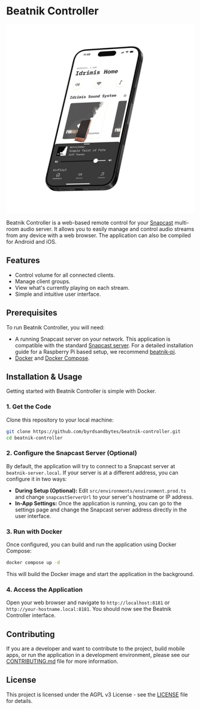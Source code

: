 # Beatnik Controller

![Beatnik Dashboard Screen](docs/images/iphone15_screen.webp)

Beatnik Controller is a web-based remote control for your [Snapcast](https://github.com/badaix/snapcast) multi-room audio server. It allows you to easily manage and control audio streams from any device with a web browser. The application can also be compiled for Android and iOS.

## Features

-   Control volume for all connected clients.
-   Manage client groups.
-   View what's currently playing on each stream.
-   Simple and intuitive user interface.

## Prerequisites

To run Beatnik Controller, you will need:

-   A running Snapcast server on your network. This application is compatible with the standard [Snapcast server](https://github.com/badaix/snapcast). For a detailed installation guide for a Raspberry Pi based setup, we recommend [beatnik-pi](https://github.com/byrdsandbytes/beatnik-pi).
-   [Docker](https://www.docker.com/get-started) and [Docker Compose](https://docs.docker.com/compose/install/).

## Installation & Usage

Getting started with Beatnik Controller is simple with Docker.

### 1. Get the Code

Clone this repository to your local machine:

```bash
git clone https://github.com/byrdsandbytes/beatnik-controller.git
cd beatnik-controller
```

### 2. Configure the Snapcast Server (Optional)

By default, the application will try to connect to a Snapcast server at `beatnik-server.local`. If your server is at a different address, you can configure it in two ways:

-   **During Setup (Optional):** Edit `src/environments/environment.prod.ts` and change `snapcastServerUrl` to your server's hostname or IP address.
-   **In-App Settings:** Once the application is running, you can go to the settings page and change the Snapcast server address directly in the user interface.

### 3. Run with Docker

Once configured, you can build and run the application using Docker Compose:

```bash
docker compose up -d
```

This will build the Docker image and start the application in the background.

### 4. Access the Application

Open your web browser and navigate to `http://localhost:8181` or `http://your-hostname.local:8181`. You should now see the Beatnik Controller interface.

## Contributing

If you are a developer and want to contribute to the project, build mobile apps, or run the application in a development environment, please see our [CONTRIBUTING.md](CONTRIBUTING.md) file for more information.

## License

This project is licensed under the AGPL v3 License - see the [LICENSE](LICENSE) file for details.

